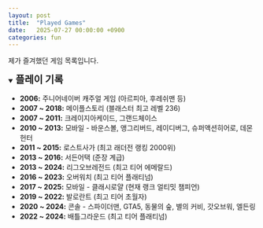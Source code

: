 ```yaml
---
layout: post
title:  "Played Games"
date:   2025-07-27 00:00:00 +0900
categories: fun
---
```


제가 즐겨했던 게임 목록입니다.

<details open markdown="1">
<summary><strong style="font-size: 1.25rem;">플레이 기록</strong></summary>

*   **2006:** 주니어네이버 캐주얼 게임 (아르피아, 후레쉬맨 등)
*   **2007 ~ 2018:** 메이플스토리 (블래스터 최고 레벨 236)
*   **2007 ~ 2011:** 크레이지아케이드, 그랜드체이스
*   **2010 ~ 2013:** 모바일 - 바운스볼, 앵그리버드, 레이디버그, 슈퍼액션히어로, 데몬헌터
*   **2011 ~ 2015:** 로스트사가 (최고 래더전 랭킹 2000위)
*   **2013 ~ 2016:** 서든어택 (준장 계급)
*   **2013 ~ 2024:** 리그오브레전드 (최고 티어 에메랄드)
*   **2016 ~ 2023:** 오버워치 (최고 티어 플래티넘)
*   **2017 ~ 2025:** 모바일 - 클래시로얄 (현재 랭크 얼티밋 챔피언)
*   **2019 ~ 2022:** 발로란트 (최고 티어 초월자)
*   **2020 ~ 2024:** 콘솔 - 스파이더맨, GTA5, 동물의 숲, 별의 커비, 갓오브워, 엘든링
*   **2022 ~ 2024:** 배틀그라운드 (최고 티어 플래티넘)

</details>
